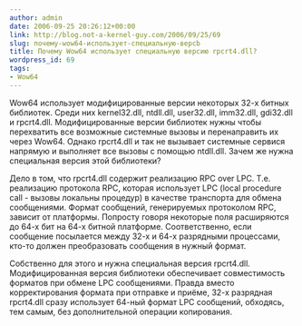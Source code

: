 ```yaml
---
author: admin
date: 2006-09-25 20:26:12+00:00
link: http://blog.not-a-kernel-guy.com/2006/09/25/69
slug: почему-wow64-использует-специальную-версb
title: Почему Wow64 использует специальную версию rpcrt4.dll?
wordpress_id: 69
tags:
- Wow64
---
```


Wow64 использует модифицированные версии некоторых 32-х битных библиотек. Среди них kernel32.dll, ntdll.dll, user32.dll, imm32.dll, gdi32.dll и rpcrt4.dll. Модифицированные версии библиотек нужны чтобы перехватить все возможные системные вызовы и перенаправить их через Wow64. Однако rpcrt4.dll и так не вызывает системные сервися напрямую и выполняет все вызовы с помощью ntdll.dll. Зачем же нужна специальная версия этой библиотеки?

Дело в том, что rpcrt4.dll содержит реализацию RPC over LPC. Т.е. реализацию протокола RPC, которая использует LPC (local procedure call - вызовы локальны процедур) в качестве транспорта для обмена сообщениями. Формат сообщений, генерируемых протоколом RPC, зависит от платформы. Попросту говоря некоторые поля расширяются до 64-х бит на 64-х битной платформе. Соответственно, если сообщение посылается между 32-х и 64-х разрядными процессами, кто-то должен преобразовать сообщения в нужный формат.

Собственно для этого и нужна специальная версия rpcrt4.dll. Модифицированная версия библиотеки обеспечивает совместимость форматов при обмене LPC сообщениями. Правда вместо корректирования формата при отправке и приёме, 32-х разрядная rpcrt4.dll сразу использует 64-ный формат LPC сообщений, обходясь, тем самым, без дополнительной операции копирования.
